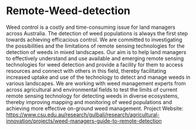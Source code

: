 # Remote-Weed-detection
Weed control is a costly and time-consuming issue for land managers across Australia. The detection of weed populations is always the first step towards achieving efficacious control. 
We are committed to investigating the possibilities and the limitations of remote sensing technologies for the detection of weeds in mixed landscapes. 
Our aim is to help land managers to effectively understand and use available and emerging remote sensing technologies for weed detection and provide a facility for them to access resources and connect with others in this field, thereby facilitating increased uptake and use of the technology to detect and manage weeds in various landscapes. 
We are working with weed management experts from across agricultural and environmental fields to test the limits of current remote sensing technology for detecting weeds in diverse ecosystems, thereby improving mapping and monitoring of weed populations and achieving more effective on-ground weed management.
Project Website: https://www.csu.edu.au/research/gulbali/research/agricultural-innovation/projects/weed-managers-guide-to-remote-detection
